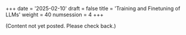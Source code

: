 +++
date = '2025-02-10'
draft = false
title = 'Training and Finetuning of LLMs'
weight = 40
numsession = 4
+++

(Content not yet posted. Please check back.)

